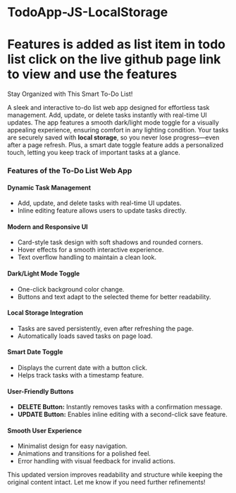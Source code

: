 # TodoApp-JS-LocalStorage


# Features is added as list item in todo list click on the live github page link to view and use the features




Stay Organized with This Smart To-Do List!

A sleek and interactive to-do list web app designed for effortless task management. Add, update, or delete tasks instantly with real-time UI updates. The app features a smooth dark/light mode toggle for a visually appealing experience, ensuring comfort in any lighting condition. Your tasks are securely saved with **local storage**, so you never lose progress—even after a page refresh. Plus, a smart date toggle feature adds a personalized touch, letting you keep track of important tasks at a glance.


### **Features of the To-Do List Web App**  

#### **Dynamic Task Management**  
- Add, update, and delete tasks with real-time UI updates.  
- Inline editing feature allows users to update tasks directly.  

#### **Modern and Responsive UI**  
- Card-style task design with soft shadows and rounded corners.  
- Hover effects for a smooth interactive experience.  
- Text overflow handling to maintain a clean look.  

#### **Dark/Light Mode Toggle**  
- One-click background color change.  
- Buttons and text adapt to the selected theme for better readability.  

#### **Local Storage Integration**  
- Tasks are saved persistently, even after refreshing the page.  
- Automatically loads saved tasks on page load.  

#### **Smart Date Toggle**  
- Displays the current date with a button click.  
- Helps track tasks with a timestamp feature.  

#### **User-Friendly Buttons**  
- **DELETE Button:** Instantly removes tasks with a confirmation message.  
- **UPDATE Button:** Enables inline editing with a second-click save feature.  

#### **Smooth User Experience**  
- Minimalist design for easy navigation.  
- Animations and transitions for a polished feel.  
- Error handling with visual feedback for invalid actions.  

This updated version improves readability and structure while keeping the original content intact. Let me know if you need further refinements!
